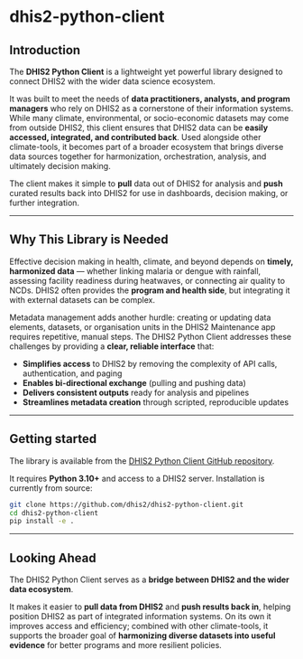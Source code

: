 # dhis2-python-client

## Introduction

The **DHIS2 Python Client** is a lightweight yet powerful library designed to connect DHIS2 with the wider data science ecosystem.

It was built to meet the needs of **data practitioners, analysts, and program managers** who rely on DHIS2 as a cornerstone of their information systems. While many climate, environmental, or socio-economic datasets may come from outside DHIS2, this client ensures that DHIS2 data can be **easily accessed, integrated, and contributed back**. Used alongside other climate-tools, it becomes part of a broader ecosystem that brings diverse data sources together for harmonization, orchestration, analysis, and ultimately decision making.

The client makes it simple to **pull** data out of DHIS2 for analysis and **push** curated results back into DHIS2 for use in dashboards, decision making, or further integration.

---

## Why This Library is Needed

Effective decision making in health, climate, and beyond depends on **timely, harmonized data** — whether linking malaria or dengue with rainfall, assessing facility readiness during heatwaves, or connecting air quality to NCDs. DHIS2 often provides the **program and health side**, but integrating it with external datasets can be complex.

Metadata management adds another hurdle: creating or updating data elements, datasets, or organisation units in the DHIS2 Maintenance app requires repetitive, manual steps. The DHIS2 Python Client addresses these challenges by providing a **clear, reliable interface** that:

- **Simplifies access** to DHIS2 by removing the complexity of API calls, authentication, and paging
- **Enables bi-directional exchange** (pulling and pushing data)
- **Delivers consistent outputs** ready for analysis and pipelines
- **Streamlines metadata creation** through scripted, reproducible updates

---

## Getting started

The library is available from the [DHIS2 Python Client GitHub repository](https://github.com/dhis2/dhis2-python-client).

It requires **Python 3.10+** and access to a DHIS2 server. Installation is currently from source:

```bash
git clone https://github.com/dhis2/dhis2-python-client.git
cd dhis2-python-client
pip install -e .
```

---

## Looking Ahead

The DHIS2 Python Client serves as a **bridge between DHIS2 and the wider data ecosystem**.

It makes it easier to **pull data from DHIS2** and **push results back in**, helping position DHIS2 as part of integrated information systems. On its own it improves access and efficiency; combined with other climate-tools, it supports the broader goal of **harmonizing diverse datasets into useful evidence** for better programs and more resilient policies.
